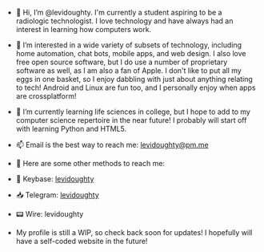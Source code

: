 - 👋 Hi, I’m @levidoughty. I'm currently a student aspiring to be a radiologic technologist. I love technology and have always had an interest in learning how computers work.
- 👀 I’m interested in a wide variety of subsets of technology, including home automation, chat bots, mobile apps, and web design. I also love free open source software, but I do use a number of proprietary software as well, as I am also a fan of Apple. I don't like to put all my eggs in one basket, so I enjoy dabbling with just about anything relating to tech! Android and Linux are fun too, and I personally enjoy when apps are crossplatform!
- 🌱 I’m currently learning life sciences in college, but I hope to add to my computer science repertoire in the near future! I probably will start off with learning Python and HTML5.
- 📫 Email is the best way to reach me: levidoughty@pm.me
- 💬 Here are some other methods to reach me:
- 🔑 Keybase: [levidoughty](https://keybase.io/levidoughty)
- 📥 Telegram: [levidoughty](https://t.me/levidoughty)
- 📟 Wire: levidoughty

- My profile is still a WIP, so check back soon for updates! I hopefully will have a self-coded website in the future!
<!---
levidoughty/levidoughty is a ✨ special ✨ repository because its `README.md` (this file) appears on your GitHub profile.
You can click the Preview link to take a look at your changes.
--->
